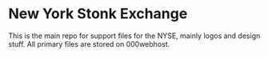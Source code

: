 # New York Stonk Exchange
This is the main repo for support files for the NYSE, mainly logos and design stuff. All primary files are stored on 000webhost.
